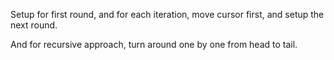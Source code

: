 
Setup for first round, and for each iteration, move cursor first, and setup the next round.     

And for recursive approach,  turn around one by one from head to tail.   

     

 

